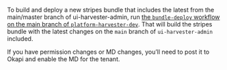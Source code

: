To build and deploy a new stripes bundle that includes the latest from the main/master branch of ui-harvester-admin, run [the `bundle-deploy` workflow on the main branch of `platform-harvester-dev`](https://github.com/indexdata/platform-harvester-dev/actions/workflows/bundle-deploy.yml). That will build the stripes bundle with the latest changes on the `main` branch of `ui-harvester-admin` included.

If you have permission changes or MD changes,  you’ll need to post it to Okapi and enable the MD for the tenant.
